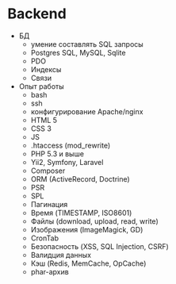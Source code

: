 Backend
===

* БД
	* умение составлять SQL запросы
	* Postgres SQL, MySQL, Sqlite
	* PDO
	* Индексы
	* Связи
* Опыт работы
	* bash
	* ssh
	* конфигурирование Apache/nginx
	* HTML 5
	* CSS 3
	* JS
	* .htaccess (mod_rewrite)
	* PHP 5.3 и выше
	* Yii2, Symfony, Laravel
	* Composer
	* ORM (ActiveRecord, Doctrine)
	* PSR
	* SPL
	* Пагинация
	* Время (TIMESTAMP, ISO8601)
	* Файлы (download, upload, read, write)
	* Изображения (ImageMagick, GD)
	* CronTab
	* Безопасность (XSS, SQL Injection, CSRF)
	* Валидция данных
	* Кэш (Redis, MemCache,  OpCache)
	* phar-архив
